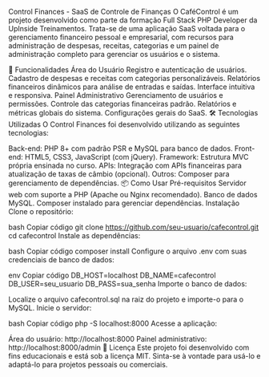 Control Finances - SaaS de Controle de Finanças
O CaféControl é um projeto desenvolvido como parte da formação Full Stack PHP Developer da UpInside Treinamentos. Trata-se de uma aplicação SaaS voltada para o gerenciamento financeiro pessoal e empresarial, com recursos para administração de despesas, receitas, categorias e um painel de administração completo para gerenciar os usuários e o sistema.

🚀 Funcionalidades
Área do Usuário
Registro e autenticação de usuários.
Cadastro de despesas e receitas com categorias personalizáveis.
Relatórios financeiros dinâmicos para análise de entradas e saídas.
Interface intuitiva e responsiva.
Painel Administrativo
Gerenciamento de usuários e permissões.
Controle das categorias financeiras padrão.
Relatórios e métricas globais do sistema.
Configurações gerais do SaaS.
🛠️ Tecnologias Utilizadas
O Control Finances foi desenvolvido utilizando as seguintes tecnologias:

Back-end: PHP 8+ com padrão PSR e MySQL para banco de dados.
Front-end: HTML5, CSS3, JavaScript (com jQuery).
Framework: Estrutura MVC própria ensinada no curso.
APIs: Integração com APIs financeiras para atualização de taxas de câmbio (opcional).
Outros: Composer para gerenciamento de dependências.
📦 Como Usar
Pré-requisitos
Servidor web com suporte a PHP (Apache ou Nginx recomendado).
Banco de dados MySQL.
Composer instalado para gerenciar dependências.
Instalação
Clone o repositório:

bash
Copiar código
git clone https://github.com/seu-usuario/cafecontrol.git
cd cafecontrol
Instale as dependências:

bash
Copiar código
composer install
Configure o arquivo .env com suas credenciais de banco de dados:

env
Copiar código
DB_HOST=localhost
DB_NAME=cafecontrol
DB_USER=seu_usuario
DB_PASS=sua_senha
Importe o banco de dados:

Localize o arquivo cafecontrol.sql na raiz do projeto e importe-o para o MySQL.
Inicie o servidor:

bash
Copiar código
php -S localhost:8000
Acesse a aplicação:

Área do usuário: http://localhost:8000
Painel administrativo: http://localhost:8000/admin
📝 Licença
Este projeto foi desenvolvido com fins educacionais e está sob a licença MIT. Sinta-se à vontade para usá-lo e adaptá-lo para projetos pessoais ou comerciais.